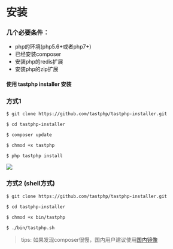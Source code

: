 # **安装**

### 几个必要条件：

* php的环境\(php5.6+或者php7+\)
* 已经安装composer
* 安装php的redis扩展
* 安装php的zip扩展

#### 使用 tastphp installer 安装

### 方式1

```
$ git clone https://github.com/tastphp/tastphp-installer.git

$ cd tastphp-installer

$ composer update

$ chmod +x tastphp

$ php tastphp install
```

<img src="https://github.com/tastphp-lab/assets/blob/master/install/install-screen.gif?raw=true">


### 方式2 (shell方式)


```
$ git clone https://github.com/tastphp/tastphp-installer.git

$ cd tastphp-installer

$ chmod +x bin/tastphp

$ ./bin/tastphp.sh
```


> tips: 如果发现composer很慢，国内用户建议使用[国内镜像](https://pkg.phpcomposer.com/)



